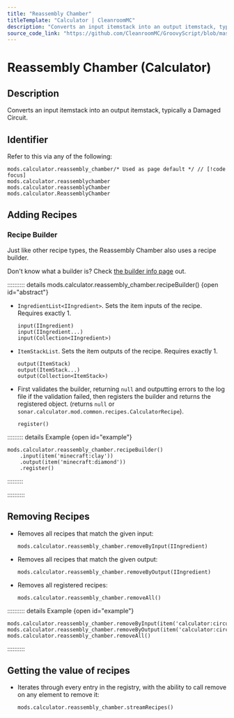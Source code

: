 ```yaml
---
title: "Reassembly Chamber"
titleTemplate: "Calculator | CleanroomMC"
description: "Converts an input itemstack into an output itemstack, typically a Damaged Circuit."
source_code_link: "https://github.com/CleanroomMC/GroovyScript/blob/master/src/main/java/com/cleanroommc/groovyscript/compat/mods/calculator/ReassemblyChamber.java"
---
```


# Reassembly Chamber (Calculator)

## Description

Converts an input itemstack into an output itemstack, typically a Damaged Circuit.

## Identifier

Refer to this via any of the following:

```groovy:no-line-numbers {1}
mods.calculator.reassembly_chamber/* Used as page default */ // [!code focus]
mods.calculator.reassemblychamber
mods.calculator.reassemblyChamber
mods.calculator.ReassemblyChamber
```


## Adding Recipes

### Recipe Builder

Just like other recipe types, the Reassembly Chamber also uses a recipe builder.

Don't know what a builder is? Check [the builder info page](../../getting_started/builder.md) out.

:::::::::: details mods.calculator.reassembly_chamber.recipeBuilder() {open id="abstract"}
- `IngredientList<IIngredient>`. Sets the item inputs of the recipe. Requires exactly 1.

    ```groovy:no-line-numbers
    input(IIngredient)
    input(IIngredient...)
    input(Collection<IIngredient>)
    ```

- `ItemStackList`. Sets the item outputs of the recipe. Requires exactly 1.

    ```groovy:no-line-numbers
    output(ItemStack)
    output(ItemStack...)
    output(Collection<ItemStack>)
    ```

- First validates the builder, returning `null` and outputting errors to the log file if the validation failed, then registers the builder and returns the registered object. (returns `null` or `sonar.calculator.mod.common.recipes.CalculatorRecipe`).

    ```groovy:no-line-numbers
    register()
    ```

::::::::: details Example {open id="example"}
```groovy:no-line-numbers
mods.calculator.reassembly_chamber.recipeBuilder()
    .input(item('minecraft:clay'))
    .output(item('minecraft:diamond'))
    .register()
```

:::::::::

::::::::::

## Removing Recipes

- Removes all recipes that match the given input:

    ```groovy:no-line-numbers
    mods.calculator.reassembly_chamber.removeByInput(IIngredient)
    ```

- Removes all recipes that match the given output:

    ```groovy:no-line-numbers
    mods.calculator.reassembly_chamber.removeByOutput(IIngredient)
    ```

- Removes all registered recipes:

    ```groovy:no-line-numbers
    mods.calculator.reassembly_chamber.removeAll()
    ```

:::::::::: details Example {open id="example"}
```groovy:no-line-numbers
mods.calculator.reassembly_chamber.removeByInput(item('calculator:circuitdamaged:12'))
mods.calculator.reassembly_chamber.removeByOutput(item('calculator:circuitboard:13'))
mods.calculator.reassembly_chamber.removeAll()
```

::::::::::

## Getting the value of recipes

- Iterates through every entry in the registry, with the ability to call remove on any element to remove it:

    ```groovy:no-line-numbers
    mods.calculator.reassembly_chamber.streamRecipes()
    ```
